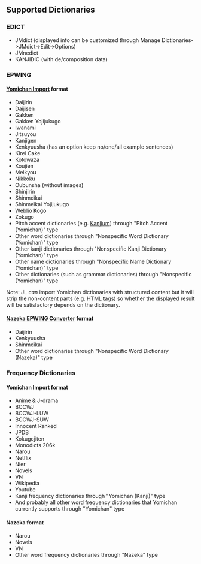 ## Supported Dictionaries

### EDICT

* JMdict (displayed info can be customized through Manage Dictionaries->JMdict->Edit->Options)
* JMnedict
* KANJIDIC (with de/composition data)

### EPWING

#### [Yomichan Import](https://github.com/FooSoft/yomichan-import/) format

* Daijirin
* Daijisen
* Gakken
* Gakken Yojijukugo
* Iwanami
* Jitsuyou
* Kanjigen
* Kenkyuusha (has an option keep no/one/all example sentences)
* Kirei Cake
* Kotowaza
* Koujien
* Meikyou
* Nikkoku
* Oubunsha (without images)
* Shinjirin
* Shinmeikai
* Shinmeikai Yojijukugo
* Weblio Kogo
* Zokugo
* Pitch accent dictionaries (e.g. [Kanjium](https://foosoft.net/projects/yomichan/#dictionaries)) through "Pitch Accent (Yomichan)" type
* Other word dictionaries through "Nonspecific Word Dictionary (Yomichan)" type
* Other kanji dictionaries through "Nonspecific Kanji Dictionary (Yomichan)" type 
* Other name dictionaries through "Nonspecific Name Dictionary (Yomichan)" type
* Other dictionaries (such as grammar dictionaries) through "Nonspecific (Yomichan)" type

Note: JL *can* import Yomichan dictionaries with structured content but it will strip the non-content parts (e.g. HTML tags) so whether the displayed result will be satisfactory depends on the dictionary.

#### [Nazeka EPWING Converter](https://github.com/wareya/nazeka_epwing_converter) format
* Daijirin
* Kenkyuusha
* Shinmeikai
* Other word dictionaries through "Nonspecific Word Dictionary (Nazeka)" type


### Frequency Dictionaries

#### Yomichan Import format
* Anime & J-drama
* BCCWJ
* BCCWJ-LUW
* BCCWJ-SUW
* Innocent Ranked
* JPDB
* Kokugojiten
* Monodicts 206k
* Narou
* Netflix
* Nier
* Novels
* VN
* Wikipedia
* Youtube
* Kanji frequency dictionaries through "Yomichan (Kanji)" type
* And probably all other word frequency dictionaries that Yomichan currently supports through "Yomichan" type

#### Nazeka format
* Narou
* Novels
* VN
* Other word frequency dictionaries through "Nazeka" type
